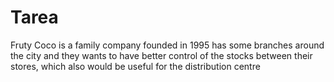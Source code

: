# Tarea
Fruty Coco is a family company founded in 1995 has some branches around the city and they wants to have better control of the stocks between their stores, which also would be useful for the distribution centre  
